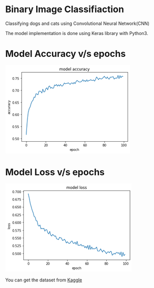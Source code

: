 # Binary Image Classifiaction
Classifying dogs and cats using Convolutional Neural Network(CNN)

The model implementation is done using Keras library with Python3.


# Model Accuracy v/s epochs
![](model_accuracy.png)

# Model Loss v/s epochs
![](model_loss.png)


You can get the dataset from [Kaggle](https://www.kaggle.com/c/dogs-vs-cats-redux-kernels-edition/data)
